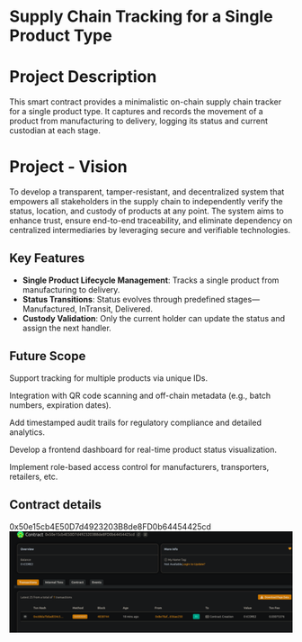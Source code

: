 # Supply Chain Tracking for a Single Product Type

# Project Description

This smart contract provides a minimalistic on-chain supply chain tracker for a single product type. It captures and records the movement of a product from manufacturing to delivery, logging its status and current custodian at each stage.

# Project - Vision

To develop a transparent, tamper-resistant, and decentralized system that empowers all stakeholders in the supply chain to independently verify the status, location, and custody of products at any point. The system aims to enhance trust, ensure end-to-end traceability, and eliminate dependency on centralized intermediaries by leveraging secure and verifiable technologies.

## Key Features

- **Single Product Lifecycle Management**: Tracks a single product from manufacturing to delivery.
- **Status Transitions**: Status evolves through predefined stages—Manufactured, InTransit, Delivered.
- **Custody Validation**: Only the current holder can update the status and assign the next handler.

## Future Scope

Support tracking for multiple products via unique IDs.

Integration with QR code scanning and off-chain metadata (e.g., batch numbers, expiration dates).

Add timestamped audit trails for regulatory compliance and detailed analytics.

Develop a frontend dashboard for real-time product status visualization.

Implement role-based access control for manufacturers, transporters, retailers, etc.

## Contract details
0x50e15cb4E50D7d4923203B8de8FD0b64454425cd
![alt text](image.png)
